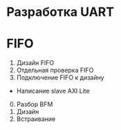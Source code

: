 <!-- * Оптимизация верификационного окружения
1. Остановить генерацию transaction
2.   -->
# Разработка UART
# FIFO
1. Дизайн FIFO
2. Отдельная проверка FIFO
3. Подключение FIFO к дизайну
* Написание slave AXI Lite
0. Разбор BFM
1. Дизайн
2. Встраивание
